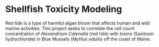 # Shellfish Toxicity Modeling
Red tide is a type of harmful algae bloom that affects human and wild marine activities.
This project seeks to correlate the cell count concentration of *Alexandrium Catenella* (red tide) with toxins (Saxitoxin hydrochloride) in Blue Mussels (*Mytilus edulis*) off the coast of Maine. 

